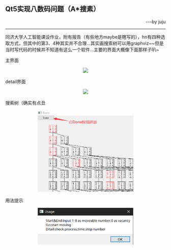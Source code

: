 ## Qt5实现八数码问题（A*搜素）
<p align="right">---by juju</p>

---

同济大学人工智能课设作业，附有报告（有些地方maybe是瞎写的），hn有四种选取方式，但其中的第3、4种其实并不合理...其实画搜索树可以用graphviz\~\~但是当时写代码的时候并不知道有这么一个软件...主要的界面大概像下面那样子叭\~

主界面
<div align=center><img src="https://github.com/jujuhou/Qt5-eight-digital-problem-A-/tree/master/pic/1.png" width="400"/></div>

detail界面
<div align=center><img src="https://github.com/jujuhou/Qt5-eight-digital-problem-A-/blob/master/2.png" width="300"/></div>

搜索树（确实有点丑
<div align=center><img src="3.png" width="300"/></div>

用法提示
<div align=center><img src="4.png" width="300"/></div>





